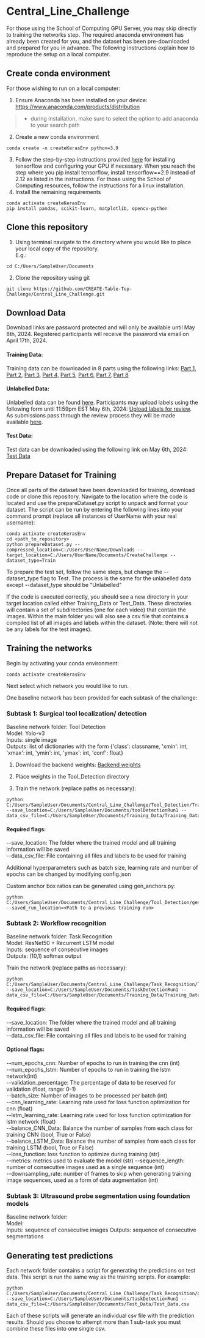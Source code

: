 # Central_Line_Challenge
For those using the School of Computing GPU Server, you may skip directly to training the networks step. The required anaconda environment has already been created for you, and the dataset has been pre-downloaded and prepared for you in advance. The following instructions explain how to reproduce the setup on a local computer.

## Create conda environment    

For those wishing to run on a local computer:  
1. Ensure Anaconda has been installed on your device: https://www.anaconda.com/products/distribution  
> - during installation, make sure to select the option to add anaconda to your search path  
2. Create a new conda environment
```
conda create -n createKerasEnv python=3.9
```  
3. Follow the step-by-step instructions provided [here](https://www.tensorflow.org/install/pip) for installing tensorflow and configuring your GPU if necessary. When you reach the step where you pip install tensorflow, install tensorflow==2.9 instead of 2.12 as listed in the instructions. For those using the School of Computing resources, follow the instructions for a linux installation.  
4. Install the remaining requirements  
```
conda activate createKerasEnv  
pip install pandas, scikit-learn, matplotlib, opencv-python
```
## Clone this repository
1. Using terminal navigate to the directory where you would like to place your local copy of the repository.  
   E.g.:
```
cd C:/Users/SampleUser/Documents
```
2. Clone the repository using git
```
git clone https://github.com/CREATE-Table-Top-Challenge/Central_Line_Challenge.git
```
## Download Data
Download links are password protected and will only be available until May 8th, 2024. Registered participants will receive the password via email on April 17th, 2024.  
  
#### Training Data:
Training data can be downloaded in 8 parts using the following links: [Part 1](https://tinyurl.com/25rwnvdc), [Part 2](https://tinyurl.com/59fa3dpu), [Part 3](https://tinyurl.com/mrdsv9za), [Part 4](https://tinyurl.com/53xh9t9b), [Part 5](https://tinyurl.com/3jydcujz), [Part 6](https://tinyurl.com/ms5sdsk8), [Part 7](https://tinyurl.com/36zxmukf), [Part 8](https://tinyurl.com/369hnxef)  

#### Unlabelled Data:
Unlabelled data can be found [here](https://tinyurl.com/4zwd2v9m). Participants may upload labels using the following form until 11:59pm EST May 6th, 2024: [Upload labels for review](https://forms.gle/jMYfoKLBD9VsyF1b9). As submissions pass through the review process they will be made available [here](https://tinyurl.com/2s4e8ute).   
  
#### Test Data:
Test data can be downloaded using the following link on May 6th, 2024: [Test Data](https://tinyurl.com/vntjfr45)

## Prepare Dataset for Training
Once all parts of the dataset have been downloaded for training, download code or clone this repository. Navigate to the location where the code is located and use the prepareDataset.py script to unpack and format your dataset. The script can be run by entering the following lines into your command prompt (replace all instances of UserName with your real username):  
```
conda activate createKerasEnv  
cd <path_to_repository>  
python prepareDataset.py --compressed_location=C:/Users/UserName/Downloads --target_location=C:/Users/UserName/Documents/CreateChallenge --dataset_type=Train  
```  
To prepare the test set, follow the same steps, but change the --dataset_type flag to Test. The process is the same for the unlabelled data except --dataset_type should be "Unlabelled"  
  
If the code is executed correctly, you should see a new directory in your target location called either Training_Data or Test_Data. These directories will contain a set of subdirectories (one for each video) that contain the images. Within the main folder you will also see a csv file that contains a compiled list of all images and labels within the dataset. (Note: there will not be any labels for the test images).  

## Training the networks
Begin by activating your conda environment:
```
conda activate createKerasEnv
```
Next select which network you would like to run. 
  
One baseline network has been provided for each subtask of the challenge:  
### Subtask 1: Surgical tool localization/ detection
Baseline network folder: Tool Detection    
Model: Yolo-v3   
Inputs: single image  
Outputs: list of dictionaries with the form {'class': classname, 'xmin': int, 'xmax': int, 'ymin': int, 'ymax': int, 'conf': float}  

1. Download the backend weights: [Backend weights](https://tinyurl.com/y4s6zsa2)

2. Place weights in the Tool_Detection directory
  
3. Train the network (replace paths as necessary):
```
python C:/Users/SampleUser/Documents/Central_Line_Challenge/Tool_Detection/Train_Yolov3.py --save_location=C:/Users/SampleUser/Documents/toolDetectionRun1 --data_csv_file=C:/Users/SampleUser/Documents/Training_Data/Training_Data.csv
```
#### Required flags:
--save_location:   The folder where the trained model and all training information will be saved  
--data_csv_file:   File containing all files and labels to be used for training  
  
Additional hyperparameters such as batch size, learning rate and number of epochs can be changed by modifying config.json

Custom anchor box ratios can be generated using gen_anchors.py:
```
python C:/Users/SampleUser/Documents/Central_Line_Challenge/Tool_Detection/gen_anchors.py --saved_run_location=<Path to a previous training run>
```

### Subtask 2: Workflow recognition
Baseline network folder: Task Recognition    
Model: ResNet50 + Recurrent LSTM model  
Inputs: sequence of consecutive images  
Outputs: (10,1) softmax output  
  
Train the network (replace paths as necessary):
```
python C:/Users/SampleUser/Documents/Central_Line_Challenge/Task_Recognition/Train_CNN.py --save_location=C:/Users/SampleUser/Documents/taskDetectionRun1 --data_csv_file=C:/Users/SampleUser/Documents/Training_Data/Training_Data.csv
```
#### Required flags:
--save_location:   The folder where the trained model and all training information will be saved  
--data_csv_file:   File containing all files and labels to be used for training  
#### Optional flags:
--num_epochs_cnn: Number of epochs to run in training the cnn (int)  
--num_epochs_lstm: Number of epochs to run in training the lstm network(int)  
--validation_percentage: The percentage of data to be reserved for validation (float, range: 0-1)  
--batch_size: Number of images to be processed per batch (int)  
--cnn_learning_rate: Learning rate used for loss function optimization for cnn (float)  
--lstm_learning_rate: Learning rate used for loss function optimization for lstm network (float)  
--balance_CNN_Data: Balance the number of samples from each class for training CNN (bool, True or False)  
--balance_LSTM_Data: Balance the number of samples from each class for training LSTM (bool, True or False)  
--loss_function: loss function to optimize during training (str)  
--metrics: metrics used to evaluate the model (str) 
--sequence_length: number of consecutive images used as a single sequence (int)  
--downsampling_rate: number of frames to skip when generating training image sequences, used as a form of data augmentation (int)  

### Subtask 3: Ultrasound probe segmentation using foundation models
Baseline network folder:     
Model:  
Inputs: sequence of consecutive images 
Outputs: sequence of consecutive segmentations  

## Generating test predictions
Each network folder contains a script for generating the predictions on test data. This script is run the same way as the training scripts. For example:
```
python C:/Users/SampleUser/Documents/Central_Line_Challenge/Task_Recognition/generateTestPredictions.py --save_location=C:/Users/SampleUser/Documents/taskDetectionRun1 --data_csv_file=C:/Users/SampleUser/Documents/Test_Data/Test_Data.csv
```
Each of these scripts will generate an individual csv file with the prediction results. Should you choose to attempt more than 1 sub-task you must combine these files into one single csv.  
